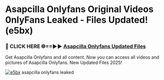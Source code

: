 # Asapcilla Onlyfans Original Videos 0nlyFans Leaked - Files Updated! (e5bx)

<h3>🔴 CLICK HERE 🌐==►► <a href="https://tinyurl.com/3hn5wdd3" rel="nofollow">Asapcilla Onlyfans Updated Files</a></h3>

Get Asapcilla Onlyfans and all content. Now you can access all videos and pictures of Asapcilla Onlyfans. New Updated Files 2025!

[![e5bx](https://i.imgur.com/4HnBqBT.gif)](https://tinyurl.com/3hn5wdd3)
asapcilla onlyfans leaked
